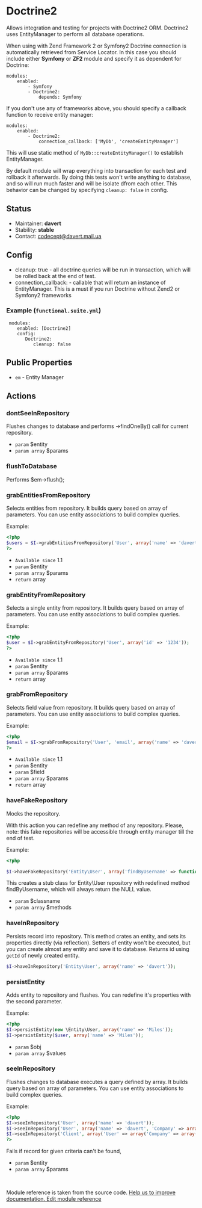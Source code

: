 # Doctrine2


Allows integration and testing for projects with Doctrine2 ORM.
Doctrine2 uses EntityManager to perform all database operations.

When using with Zend Framework 2 or Symfony2 Doctrine connection is automatically retrieved from Service Locator.
In this case you should include either **Symfony** or **ZF2** module and specify it as dependent for Doctrine:

```
modules:
    enabled:
        - Symfony
        - Doctrine2:
            depends: Symfony
```

If you don't use any of frameworks above, you should specify a callback function to receive entity manager:

```
modules:
    enabled:
        - Doctrine2:
            connection_callback: ['MyDb', 'createEntityManager']

```

This will use static method of `MyDb::createEntityManager()` to establish EntityManager.

By default module will wrap everything into transaction for each test and rollback it afterwards. By doing this
tests won't write anything to database, and so will run much faster and will be isolate dfrom each other.
This behavior can be changed by specifying `cleanup: false` in config.

## Status

* Maintainer: **davert**
* Stability: **stable**
* Contact: codecept@davert.mail.ua

## Config

* cleanup: true - all doctrine queries will be run in transaction, which will be rolled back at the end of test.
* connection_callback: - callable that will return an instance of EntityManager. This is a must if you run Doctrine without Zend2 or Symfony2 frameworks

 ### Example (`functional.suite.yml`)

     modules:
        enabled: [Doctrine2]
        config:
           Doctrine2:
              cleanup: false

## Public Properties

* `em` - Entity Manager


## Actions

### dontSeeInRepository
 
Flushes changes to database and performs ->findOneBy() call for current repository.

 * `param` $entity
 * `param array` $params


### flushToDatabase
 
Performs $em->flush();


### grabEntitiesFromRepository
 
Selects entities from repository.
It builds query based on array of parameters.
You can use entity associations to build complex queries.

Example:

``` php
<?php
$users = $I->grabEntitiesFromRepository('User', array('name' => 'davert'));
?>
```

 * `Available since` 1.1
 * `param` $entity
 * `param array` $params
 * `return` array


### grabEntityFromRepository
 
Selects a single entity from repository.
It builds query based on array of parameters.
You can use entity associations to build complex queries.

Example:

``` php
<?php
$user = $I->grabEntityFromRepository('User', array('id' => '1234'));
?>
```

 * `Available since` 1.1
 * `param` $entity
 * `param array` $params
 * `return` array


### grabFromRepository
 
Selects field value from repository.
It builds query based on array of parameters.
You can use entity associations to build complex queries.

Example:

``` php
<?php
$email = $I->grabFromRepository('User', 'email', array('name' => 'davert'));
?>
```

 * `Available since` 1.1
 * `param` $entity
 * `param` $field
 * `param array` $params
 * `return` array


### haveFakeRepository
 
Mocks the repository.

With this action you can redefine any method of any repository.
Please, note: this fake repositories will be accessible through entity manager till the end of test.

Example:

``` php
<?php

$I->haveFakeRepository('Entity\User', array('findByUsername' => function($username) {  return null; }));

```

This creates a stub class for Entity\User repository with redefined method findByUsername,
which will always return the NULL value.

 * `param` $classname
 * `param array` $methods


### haveInRepository
 
Persists record into repository.
This method crates an entity, and sets its properties directly (via reflection).
Setters of entity won't be executed, but you can create almost any entity and save it to database.
Returns id using `getId` of newly created entity.

```php
$I->haveInRepository('Entity\User', array('name' => 'davert'));
```


### persistEntity
 
Adds entity to repository and flushes. You can redefine it's properties with the second parameter.

Example:

``` php
<?php
$I->persistEntity(new \Entity\User, array('name' => 'Miles'));
$I->persistEntity($user, array('name' => 'Miles'));
```

 * `param` $obj
 * `param array` $values


### seeInRepository
 
Flushes changes to database executes a query defined by array.
It builds query based on array of parameters.
You can use entity associations to build complex queries.

Example:

``` php
<?php
$I->seeInRepository('User', array('name' => 'davert'));
$I->seeInRepository('User', array('name' => 'davert', 'Company' => array('name' => 'Codegyre')));
$I->seeInRepository('Client', array('User' => array('Company' => array('name' => 'Codegyre')));
?>
```

Fails if record for given criteria can\'t be found,

 * `param` $entity
 * `param array` $params

<p>&nbsp;</p><div class="alert alert-warning">Module reference is taken from the source code. <a href="https://github.com/Codeception/Codeception/tree/2.2/src/Codeception/Module/Doctrine2.php">Help us to improve documentation. Edit module reference</a></div>
